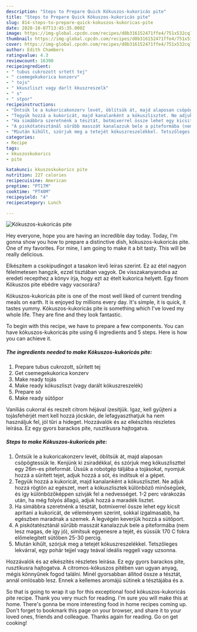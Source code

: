 ```yaml
---
description: "Steps to Prepare Quick Kókuszos-kukoricás pite"
title: "Steps to Prepare Quick Kókuszos-kukoricás pite"
slug: 814-steps-to-prepare-quick-kokuszos-kukoricas-pite
date: 2020-10-07T13:45:35.000Z
image: https://img-global.cpcdn.com/recipes/d8b316152471ffe4/751x532cq70/kokuszos-kukoricas-pite-recept-foto.jpg
thumbnail: https://img-global.cpcdn.com/recipes/d8b316152471ffe4/751x532cq70/kokuszos-kukoricas-pite-recept-foto.jpg
cover: https://img-global.cpcdn.com/recipes/d8b316152471ffe4/751x532cq70/kokuszos-kukoricas-pite-recept-foto.jpg
author: Edith Chambers
ratingvalue: 4.3
reviewcount: 16390
recipeingredient:
- " tubus cukrozott srtett tej"
- " csemegekukorica konzerv"
- " tojs"
- " kkuszliszt vagy darlt kkuszreszelk"
- " s"
- " stpor"
recipeinstructions:
- "Öntsük le a kukoricakonzerv levét, öblítsük át, majd alaposan csöpögtessük le. Kenjünk ki zsiradékkal, és szórjuk meg kókuszliszttel egy 26m-es piteformát. Üssük a robotgép táljába a tojásokat, nyomjuk hozzá a sűrített tejet, adjuk hozzá a sót, és indítsuk el a gépet."
- "Tegyük hozzá a kukoricát, majd kanalanként a kókuszlisztet. Ne adjuk hozzá rögtön az egészet, mert a kókuszlisztek különböző minőségűek, és így különbözőképpen szívják fel a nedvességet. 1-2 perc várakozás után, ha még folyós állagú, adjuk hozzá a maradék lisztet."
- "Ha simábbra szeretnénk a tésztát, botmixerrel össze lehet egy kicsit aprítani a kukoricát, de véleményem szerint, sokkal izgalmasabb, ha egészben maradnak a szemek. A legvégén keverjük hozzá a sütőport."
- "A piskótatésztánál sűrűbb masszát kanalazzuk bele a piteformába (nem lesz magas, de így jó), simítsuk egyenesre a tejét, és süssük 170 C fokra előmelegített sütőben 25-30 percig."
- "Miután kihűlt, szórjuk meg a tetejét kókuszreszelékkel. Tetszőleges lekvárral, egy pohár tejjel vagy teával ideális reggeli vagy uzsonna."
categories:
- Recipe
tags:
- kkuszoskukorics
- pite

katakunci: kkuszoskukorics pite 
nutrition: 227 calories
recipecuisine: American
preptime: "PT17M"
cooktime: "PT40M"
recipeyield: "4"
recipecategory: Lunch

---
```



![Kókuszos-kukoricás pite](https://img-global.cpcdn.com/recipes/d8b316152471ffe4/751x532cq70/kokuszos-kukoricas-pite-recept-foto.jpg)

Hey everyone, hope you are having an incredible day today. Today, I'm gonna show you how to prepare a distinctive dish, kókuszos-kukoricás pite. One of my favorites. For mine, I am going to make it a bit tasty. This will be really delicious.

Elkészítem a csokipudingot a tasakon levő leíras szerint. Ez az étel nagyon félelmetesen hangzik, ezzel tisztában vagyok. De visszakanyarodva az eredeti recepthez a könyv írja, hogy ezt az ételt kukorica helyett. Egy finom Kókuszos pite ebédre vagy vacsorára?

Kókuszos-kukoricás pite is one of the most well liked of current trending meals on earth. It is enjoyed by millions every day. It's simple, it is quick, it tastes yummy. Kókuszos-kukoricás pite is something which I've loved my whole life. They are fine and they look fantastic.


To begin with this recipe, we have to prepare a few components. You can have kókuszos-kukoricás pite using 6 ingredients and 5 steps. Here is how you can achieve it.

<!--inarticleads1-->

##### The ingredients needed to make Kókuszos-kukoricás pite:

1. Prepare  tubus cukrozott, sűrített tej
1. Get  csemegekukorica konzerv
1. Make ready  tojás
1. Make ready  kókuszliszt (vagy darált kókuszreszelék)
1. Prepare  só
1. Make ready  sütőpor


Vaníliás cukorral és reszelt citrom héjával ízesítjük. Igaz, kell gyűjteni a tojásfehérjét mert kell hozzá jócskán, de lefagyaszthatjuk ha nem használjuk fel, jól tűri a hideget. Hozzávalók és az elkészítés részletes leírása. Ez egy gyors barackos pite, rusztikusra hajtogatva. 

<!--inarticleads2-->

##### Steps to make Kókuszos-kukoricás pite:

1. Öntsük le a kukoricakonzerv levét, öblítsük át, majd alaposan csöpögtessük le. Kenjünk ki zsiradékkal, és szórjuk meg kókuszliszttel egy 26m-es piteformát. Üssük a robotgép táljába a tojásokat, nyomjuk hozzá a sűrített tejet, adjuk hozzá a sót, és indítsuk el a gépet.
1. Tegyük hozzá a kukoricát, majd kanalanként a kókuszlisztet. Ne adjuk hozzá rögtön az egészet, mert a kókuszlisztek különböző minőségűek, és így különbözőképpen szívják fel a nedvességet. 1-2 perc várakozás után, ha még folyós állagú, adjuk hozzá a maradék lisztet.
1. Ha simábbra szeretnénk a tésztát, botmixerrel össze lehet egy kicsit aprítani a kukoricát, de véleményem szerint, sokkal izgalmasabb, ha egészben maradnak a szemek. A legvégén keverjük hozzá a sütőport.
1. A piskótatésztánál sűrűbb masszát kanalazzuk bele a piteformába (nem lesz magas, de így jó), simítsuk egyenesre a tejét, és süssük 170 C fokra előmelegített sütőben 25-30 percig.
1. Miután kihűlt, szórjuk meg a tetejét kókuszreszelékkel. Tetszőleges lekvárral, egy pohár tejjel vagy teával ideális reggeli vagy uzsonna.


Hozzávalók és az elkészítés részletes leírása. Ez egy gyors barackos pite, rusztikusra hajtogatva. A citromos-kókuszos pitében van ugyan anyag, mégis könnyűnek fogod találni. Minél gyorsabban állítod össze a tésztát, annál omlósabb lesz. Ennek a kellemes aromájú sütinek a tésztájába és a. 

So that is going to wrap it up for this exceptional food kókuszos-kukoricás pite recipe. Thank you very much for reading. I'm sure you will make this at home. There's gonna be more interesting food in home recipes coming up. Don't forget to bookmark this page on your browser, and share it to your loved ones, friends and colleague. Thanks again for reading. Go on get cooking!
